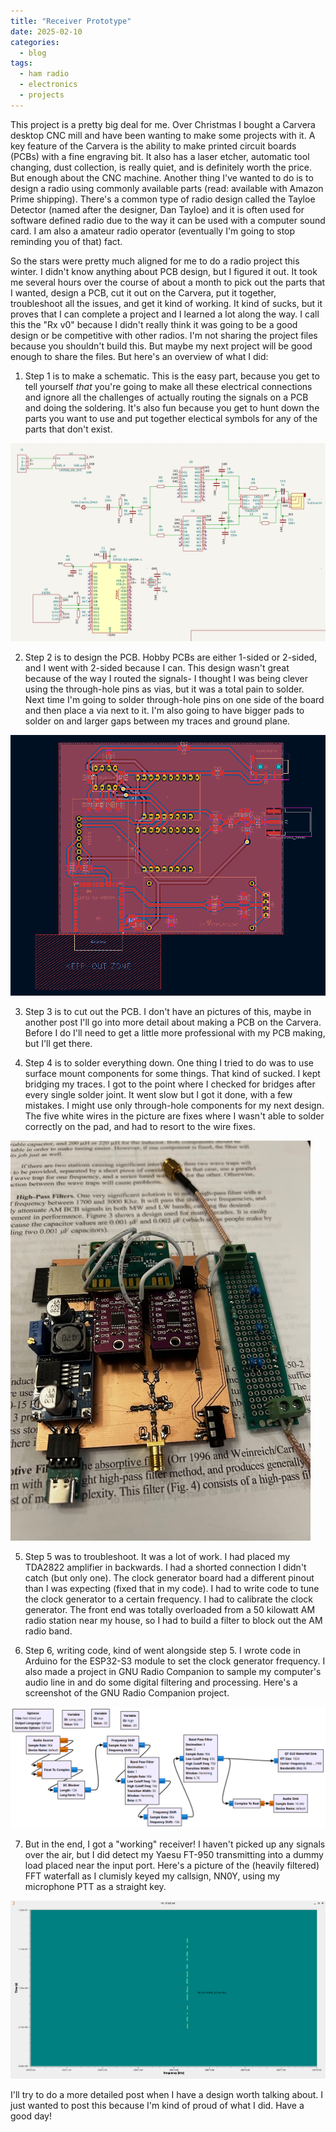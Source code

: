 ```yaml
---
title: "Receiver Prototype"
date: 2025-02-10
categories:
  - blog
tags:
  - ham radio
  - electronics
  - projects
---
```


This project is a pretty big deal for me.  Over Christmas I bought a Carvera desktop CNC mill and have been wanting to make some projects with it.  A key feature of the Carvera is the ability to make printed circuit boards (PCBs) with a fine engraving bit.  It also has a laser etcher, automatic tool changing, dust collection, is really quiet, and is definitely worth the price.  But enough about the CNC machine.  Another thing I've wanted to do is to design a radio using commonly available parts (read: available with Amazon Prime shipping).  There's a common type of radio design called the Tayloe Detector (named after the designer, Dan Tayloe) and it is often used for software defined radio due to the way it can be used with a computer sound card.  I am also a amateur radio operator (eventually I'm going to stop reminding you of that) fact.  

So the stars were pretty much aligned for me to do a radio project this winter.  I didn't know anything about PCB design, but I figured it out.  It took me several hours over the course of about a month to pick out the parts that I wanted, design a PCB, cut it out on the Carvera, put it together, troubleshoot all the issues, and get it kind of working.  It kind of sucks, but it proves that I can complete a project and I learned a lot along the way.  I call this the "Rx v0" because I didn't really think it was going to be a good design or be competitive with other radios.  I'm not sharing the project files because you shouldn't build this.  But maybe my next project will be good enough to share the files.  But here's an overview of what I did:

1. Step 1 is to make a schematic.  This is the easy part, because you get to tell yourself *that* you're going to make all these electrical connections and ignore all the challenges of actually routing the signals on a PCB and doing the soldering.  It's also fun because you get to hunt down the parts you want to use and put together electical symbols for any of the parts that don't exist.  

![the radio schematic](/assets/images/rxv0/schematic.png)

2. Step 2 is to design the PCB.  Hobby PCBs are either 1-sided or 2-sided, and I went with 2-sided because I can.  This design wasn't great because of the way I routed the signals- I thought I was being clever using the through-hole pins as vias, but it was a total pain to solder.  Next time I'm going to solder through-hole pins on one side of the board and then place a via next to it.  I'm also going to have bigger pads to solder on and larger gaps between my traces and ground plane.

![the pcb design](/assets/images/rxv0/pcb.png)

3. Step 3 is to cut out the PCB.  I don't have an pictures of this, maybe in another post I'll go into more detail about making a PCB on the Carvera.  Before I do I'll need to get a little more professional with my PCB making, but I'll get there.

4. Step 4 is to solder everything down.  One thing I tried to do was to use surface mount components for some things.  That kind of sucked.  I kept bridging my traces.  I got to the point where I checked for bridges after every single solder joint.  It went slow but I got it done, with a few mistakes.  I might use only through-hole components for my next design.  The five white wires in the picture are fixes where I wasn't able to solder correctly on the pad, and had to resort to the wire fixes.

![the finished product](/assets/images/rxv0/image0.jpeg)

5. Step 5 was to troubleshoot.  It was a lot of work.  I had placed my TDA2822 amplifier in backwards.  I had a shorted connection I didn't catch (but only one).  The clock generator board had a different pinout than I was expecting (fixed that in my code).  I had to write code to tune the clock generator to a certain frequency.  I had to calibrate the clock generator.  The front end was totally overloaded from a 50 kilowatt AM radio station near my house, so I had to build a filter to block out the AM radio band. 

6. Step 6, writing code, kind of went alongside step 5.  I wrote code in Arduino for the ESP32-S3 module to set the clock generator frequency.  I also made a project in GNU Radio Companion to sample my computer's audio line in and do some digital filtering and  processing.  Here's a screenshot of the GNU Radio Companion project.

![GNU Radio Companion](/assets/images/rxv0/rx_grc.png)

7. But in the end, I got a "working" receiver!  I haven't picked up any signals over the air, but I did detect my Yaesu FT-950 transmitting into a dummy load placed near the input port.  Here's a picture of the (heavily filtered) FFT waterfall as I clumisly keyed my callsign, NN0Y, using my microphone PTT as a straight key.

![Success is keying your callsign and hearing it on another radio](/assets/images/rxv0/grc_rx_nn0y.png)

I'll try to do a more detailed post when I have a design worth talking about.  I just wanted to post this because I'm kind of proud of what I did.  Have a good day!